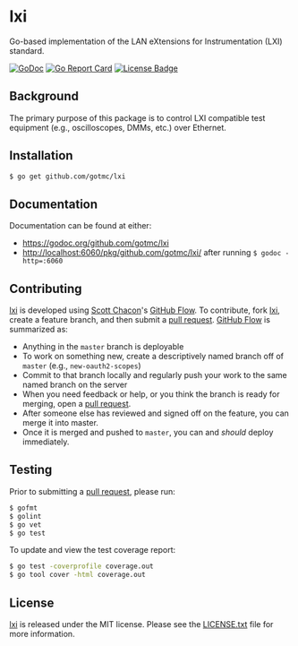 # lxi
Go-based implementation of the LAN eXtensions for Instrumentation (LXI)
standard.

[![GoDoc][godoc badge]][godoc link]
[![Go Report Card][report badge]][report card]
[![License Badge][license badge]][LICENSE.txt]

## Background

The primary purpose of this package is to control LXI compatible test
equipment (e.g., oscilloscopes, DMMs, etc.) over Ethernet.


## Installation

```bash
$ go get github.com/gotmc/lxi
```

## Documentation

Documentation can be found at either:

- <https://godoc.org/github.com/gotmc/lxi>
- <http://localhost:6060/pkg/github.com/gotmc/lxi/> after running `$
  godoc -http=:6060`

## Contributing

[lxi][] is developed using [Scott Chacon][]'s [GitHub Flow][]. To
contribute, fork [lxi][], create a feature branch, and then
submit a [pull request][].  [GitHub Flow][] is summarized as:

- Anything in the `master` branch is deployable
- To work on something new, create a descriptively named branch off of
  `master` (e.g., `new-oauth2-scopes`)
- Commit to that branch locally and regularly push your work to the same
  named branch on the server
- When you need feedback or help, or you think the branch is ready for
  merging, open a [pull request][].
- After someone else has reviewed and signed off on the feature, you can
  merge it into master.
- Once it is merged and pushed to `master`, you can and *should* deploy
  immediately.

## Testing

Prior to submitting a [pull request][], please run:

```bash
$ gofmt
$ golint
$ go vet
$ go test
```

To update and view the test coverage report:

```bash
$ go test -coverprofile coverage.out
$ go tool cover -html coverage.out
```

## License

[lxi][] is released under the MIT license. Please see the
[LICENSE.txt][] file for more information.

[GitHub Flow]: http://scottchacon.com/2011/08/31/github-flow.html
[godoc badge]: https://godoc.org/github.com/gotmc/lxi?status.svg
[godoc link]: https://godoc.org/github.com/gotmc/lxi
[LICENSE.txt]: https://github.com/gotmc/lxi/blob/master/LICENSE.txt
[license badge]: https://img.shields.io/badge/license-MIT-blue.svg
[lxi]: https://github.com/gotmc/lxi
[pull request]: https://help.github.com/articles/using-pull-requests
[report badge]: https://goreportcard.com/badge/github.com/gotmc/lxi
[report card]: https://goreportcard.com/report/github.com/gotmc/lxi
[Scott Chacon]: http://scottchacon.com/about.html

